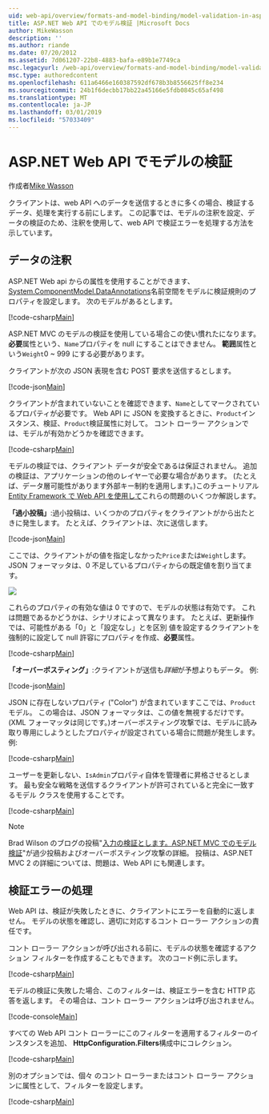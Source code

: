 ```yaml
---
uid: web-api/overview/formats-and-model-binding/model-validation-in-aspnet-web-api
title: ASP.NET Web API でのモデル検証 |Microsoft Docs
author: MikeWasson
description: ''
ms.author: riande
ms.date: 07/20/2012
ms.assetid: 7d061207-22b8-4883-bafa-e89b1e7749ca
msc.legacyurl: /web-api/overview/formats-and-model-binding/model-validation-in-aspnet-web-api
msc.type: authoredcontent
ms.openlocfilehash: 611a6466e160387592df678b3b8556625ff8e234
ms.sourcegitcommit: 24b1f6decbb17bb22a45166e5fdb0845c65af498
ms.translationtype: MT
ms.contentlocale: ja-JP
ms.lasthandoff: 03/01/2019
ms.locfileid: "57033409"
---
```

<a name="model-validation-in-aspnet-web-api"></a>ASP.NET Web API でモデルの検証
====================
作成者[Mike Wasson](https://github.com/MikeWasson)

クライアントは、web API へのデータを送信するときに多くの場合、検証するデータ、処理を実行する前にします。 この記事では、モデルの注釈を設定、データの検証のため、注釈を使用して、web API で検証エラーを処理する方法を示しています。

## <a name="data-annotations"></a>データの注釈

ASP.NET Web api からの属性を使用することができます、 [System.ComponentModel.DataAnnotations](/dotnet/api/system.componentmodel.dataannotations)名前空間をモデルに検証規則のプロパティを設定します。 次のモデルがあるとします。

[!code-csharp[Main](model-validation-in-aspnet-web-api/samples/sample1.cs)]

ASP.NET MVC のモデルの検証を使用している場合この使い慣れたになります。 **必要**属性という、`Name`プロパティを null にすることはできません。 **範囲**属性という`Weight`0 ~ 999 にする必要があります。

クライアントが次の JSON 表現を含む POST 要求を送信するとします。

[!code-json[Main](model-validation-in-aspnet-web-api/samples/sample2.json)]

クライアントが含まれていないことを確認できます、`Name`としてマークされているプロパティが必要です。 Web API に JSON を変換するときに、`Product`インスタンス、検証、`Product`検証属性に対して。 コント ローラー アクションでは、モデルが有効かどうかを確認できます。

[!code-csharp[Main](model-validation-in-aspnet-web-api/samples/sample3.cs)]

モデルの検証では、クライアント データが安全であるは保証されません。 追加の検証は、アプリケーションの他のレイヤーで必要な場合があります。 (たとえば、データ層可能性があります外部キー制約を適用します。)このチュートリアル[Entity Framework で Web API を使用して](../data/using-web-api-with-entity-framework/part-1.md)これらの問題のいくつか解説します。

**「過小投稿」**:過小投稿は、いくつかのプロパティをクライアントがから出たときに発生します。 たとえば、クライアントは、次に送信します。

[!code-json[Main](model-validation-in-aspnet-web-api/samples/sample4.json)]

ここでは、クライアントがの値を指定しなかった`Price`または`Weight`します。 JSON フォーマッタは、0 不足しているプロパティからの既定値を割り当てます。

![](model-validation-in-aspnet-web-api/_static/image1.png)

これらのプロパティの有効な値は 0 ですので、モデルの状態は有効です。 これは問題であるかどうかは、シナリオによって異なります。 たとえば、更新操作では、可能性がある「0」と「設定なし」とを区別 値を設定するクライアントを強制的に設定して null 許容にプロパティを作成、**必要**属性。

[!code-csharp[Main](model-validation-in-aspnet-web-api/samples/sample5.cs?highlight=1-2)]

**「オーバーポスティング」**:クライアントが送信も*詳細*が予想よりもデータ。 例:

[!code-json[Main](model-validation-in-aspnet-web-api/samples/sample6.json)]

JSON に存在しないプロパティ ("Color") が含まれていますここでは、`Product`モデル。 この場合は、JSON フォーマッタは、この値を無視するだけです。 (XML フォーマッタは同じです。)オーバーポスティング攻撃では、モデルに読み取り専用にしようとしたプロパティが設定されている場合に問題が発生します。 例:

[!code-csharp[Main](model-validation-in-aspnet-web-api/samples/sample7.cs)]

ユーザーを更新しない、`IsAdmin`プロパティ自体を管理者に昇格させるとします。 最も安全な戦略を送信するクライアントが許可されていると完全に一致するモデル クラスを使用することです。

[!code-csharp[Main](model-validation-in-aspnet-web-api/samples/sample8.cs)]

> [!NOTE]
> Brad Wilson のブログの投稿"[入力の検証とします。ASP.NET MVC でのモデル検証](http://bradwilson.typepad.com/blog/2010/01/input-validation-vs-model-validation-in-aspnet-mvc.html)"が過少投稿およびオーバーポスティング攻撃の詳細。 投稿は、ASP.NET MVC 2 の詳細については、問題は、Web API にも関連します。


## <a name="handling-validation-errors"></a>検証エラーの処理

Web API は、検証が失敗したときに、クライアントにエラーを自動的に返しません。 モデルの状態を確認し、適切に対応するコント ローラー アクションの責任です。

コント ローラー アクションが呼び出される前に、モデルの状態を確認するアクション フィルターを作成することもできます。 次のコード例に示します。

[!code-csharp[Main](model-validation-in-aspnet-web-api/samples/sample9.cs)]

モデルの検証に失敗した場合、このフィルターは、検証エラーを含む HTTP 応答を返します。 その場合は、コント ローラー アクションは呼び出されません。

[!code-console[Main](model-validation-in-aspnet-web-api/samples/sample10.cmd)]

すべての Web API コント ローラーにこのフィルターを適用するフィルターのインスタンスを追加、 **HttpConfiguration.Filters**構成中にコレクション。

[!code-csharp[Main](model-validation-in-aspnet-web-api/samples/sample11.cs)]

別のオプションでは、個々 のコント ローラーまたはコント ローラー アクションに属性として、フィルターを設定します。

[!code-csharp[Main](model-validation-in-aspnet-web-api/samples/sample12.cs)]
